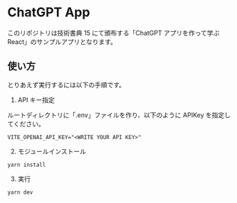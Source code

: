 # ChatGPT App

このリポジトリは技術書典 15 にて頒布する「ChatGPT アプリを作って学ぶ React」のサンプルアプリとなります。

## 使い方

とりあえず実行するには以下の手順です。

1. API キー指定

ルートディレクトリに「.env」ファイルを作り、以下のように APIKey を指定してください。

```.env
VITE_OPENAI_API_KEY="<WRITE YOUR API KEY>"
```

2. モジュールインストール

```
yarn install
```

3. 実行

```
yarn dev
```
